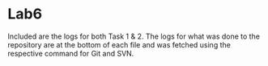 # Lab6

Included are the logs for both Task 1 & 2.
The logs for what was done to the repository are at the bottom of each file and was fetched using the respective command for Git and SVN.
